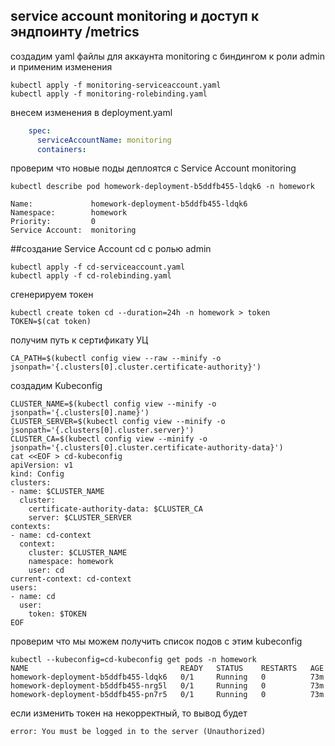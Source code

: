 
##  service account monitoring и доступ к эндпоинту /metrics 
создадим yaml файлы для аккаунта monitoring с биндингом к роли admin
и применим изменения
```console
kubectl apply -f monitoring-serviceaccount.yaml
kubectl apply -f monitoring-rolebinding.yaml
```

внесем изменения в deployment.yaml
```yaml
    spec:
      serviceAccountName: monitoring  
      containers:
```

проверим что новые поды деплоятся с Service Account monitoring

```console
kubectl describe pod homework-deployment-b5ddfb455-ldqk6 -n homework

Name:             homework-deployment-b5ddfb455-ldqk6
Namespace:        homework
Priority:         0
Service Account:  monitoring
```

##создание Service Account cd с ролью admin  

```console
kubectl apply -f cd-serviceaccount.yaml
kubectl apply -f cd-rolebinding.yaml   
```
сгенерируем токен

```console
kubectl create token cd --duration=24h -n homework > token
TOKEN=$(cat token)
```

получим путь к сертификату УЦ
```console
CA_PATH=$(kubectl config view --raw --minify -o jsonpath='{.clusters[0].cluster.certificate-authority}')
```

создадим Kubeconfig
```console
CLUSTER_NAME=$(kubectl config view --minify -o jsonpath='{.clusters[0].name}')
CLUSTER_SERVER=$(kubectl config view --minify -o jsonpath='{.clusters[0].cluster.server}')
CLUSTER_CA=$(kubectl config view --minify -o jsonpath='{.clusters[0].cluster.certificate-authority-data}')
cat <<EOF > cd-kubeconfig
apiVersion: v1
kind: Config
clusters:
- name: $CLUSTER_NAME
  cluster:
    certificate-authority-data: $CLUSTER_CA
    server: $CLUSTER_SERVER
contexts:
- name: cd-context
  context:
    cluster: $CLUSTER_NAME
    namespace: homework
    user: cd
current-context: cd-context
users:
- name: cd
  user:
    token: $TOKEN
EOF
```


проверим что мы можем получить список подов с этим kubeconfig

```console
kubectl --kubeconfig=cd-kubeconfig get pods -n homework
NAME                                  READY   STATUS    RESTARTS   AGE
homework-deployment-b5ddfb455-ldqk6   0/1     Running   0          73m
homework-deployment-b5ddfb455-nrg5l   0/1     Running   0          73m
homework-deployment-b5ddfb455-pn7r5   0/1     Running   0          73m
```


если изменить токен на некорректный, то вывод будет
```console
error: You must be logged in to the server (Unauthorized)
```